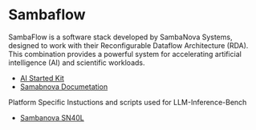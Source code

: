 # Sambaflow 

SambaFlow is a software stack developed by SambaNova Systems, designed to work with their Reconfigurable Dataflow Architecture (RDA). This combination provides a powerful system for accelerating artificial intelligence (AI) and scientific workloads. 

* [AI Started Kit](https://github.com/sambanova/ai-starter-kit/)
* [Samabnova Documetation](https://docs.sambanova.ai/home/latest/index.html)

Platform Specific Instuctions and scripts used for LLM-Inference-Bench

* [Sambanova SN40L](./SN40L/)
